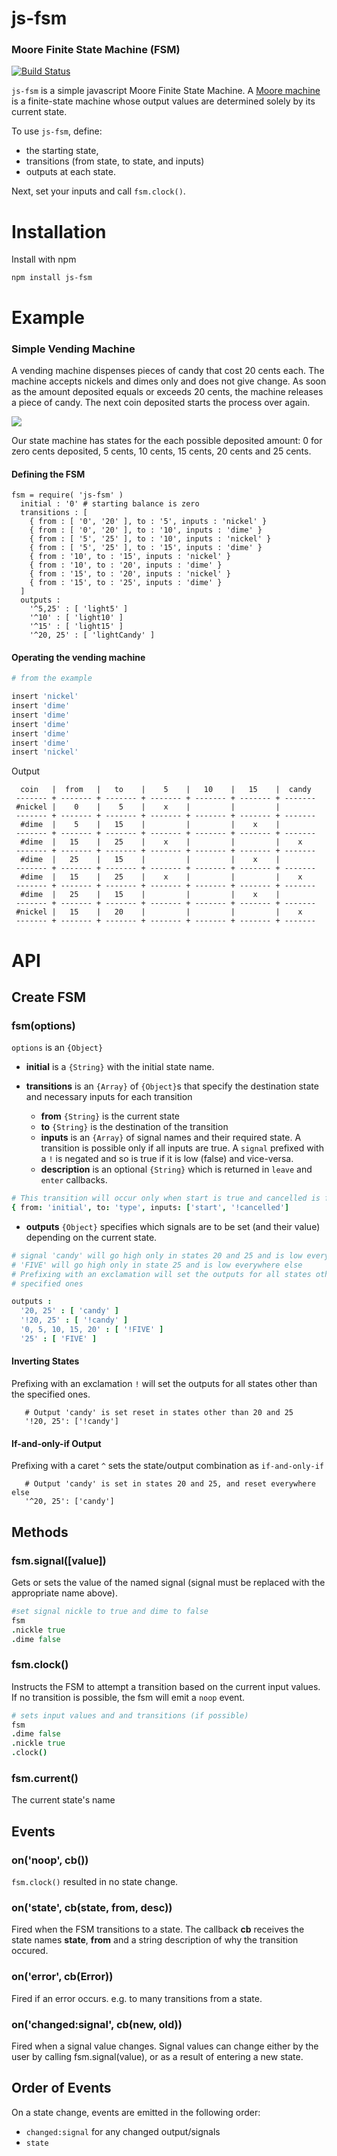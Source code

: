 # js-fsm
### Moore Finite State Machine (FSM)

[![Build Status](https://travis-ci.org/venkatperi/js-fsm.svg?branch=master)](https://travis-ci.org/venkatperi/js-fsm)


`js-fsm` is a simple javascript Moore Finite State Machine. A [Moore machine](https://en.wikipedia.org/wiki/Moore_machine) is a finite-state machine whose output values are determined solely by its current state.

To use `js-fsm`, define:
* the starting state,
* transitions (from state, to state, and inputs)
* outputs at each state.

Next, set your inputs and call `fsm.clock()`.

# Installation

Install with npm

```shell
npm install js-fsm
```

# Example
### Simple Vending Machine

A vending machine dispenses pieces of candy that cost 20 cents each. The machine accepts nickels and dimes only and does not give change. As soon as the amount deposited equals or exceeds 20 cents, the machine releases a piece of candy. The next coin deposited starts the process over again.

![](assets/vending-fsm.png)

Our state machine has states for the each possible deposited amount: 0 for zero cents deposited, 5 cents, 10 cents, 15 cents, 20 cents and 25 cents.


#### Defining the FSM
```
fsm = require( 'js-fsm' )
  initial : '0' # starting balance is zero
  transitions : [
    { from : [ '0', '20' ], to : '5', inputs : 'nickel' }
    { from : [ '0', '20' ], to : '10', inputs : 'dime' }
    { from : [ '5', '25' ], to : '10', inputs : 'nickel' }
    { from : [ '5', '25' ], to : '15', inputs : 'dime' }
    { from : '10', to : '15', inputs : 'nickel' }
    { from : '10', to : '20', inputs : 'dime' }
    { from : '15', to : '20', inputs : 'nickel' }
    { from : '15', to : '25', inputs : 'dime' }
  ]
  outputs :
    '^5,25' : [ 'light5' ]
    '^10' : [ 'light10' ]
    '^15' : [ 'light15' ]
    '^20, 25' : [ 'lightCandy' ]
```

#### Operating the vending machine

```coffeescript
# from the example

insert 'nickel'
insert 'dime'
insert 'dime'
insert 'dime'
insert 'dime'
insert 'dime'
insert 'nickel'
```

Output

```
  coin   |  from   |   to    |    5    |   10    |   15    |  candy
 ------- + ------- + ------- + ------- + ------- + ------- + -------
 #nickel |    0    |    5    |    x    |         |         |
 ------- + ------- + ------- + ------- + ------- + ------- + -------
  #dime  |    5    |   15    |         |         |    x    |
 ------- + ------- + ------- + ------- + ------- + ------- + -------
  #dime  |   15    |   25    |    x    |         |         |    x
 ------- + ------- + ------- + ------- + ------- + ------- + -------
  #dime  |   25    |   15    |         |         |    x    |
 ------- + ------- + ------- + ------- + ------- + ------- + -------
  #dime  |   15    |   25    |    x    |         |         |    x
 ------- + ------- + ------- + ------- + ------- + ------- + -------
  #dime  |   25    |   15    |         |         |    x    |
 ------- + ------- + ------- + ------- + ------- + ------- + -------
 #nickel |   15    |   20    |         |         |         |    x
 ------- + ------- + ------- + ------- + ------- + ------- + -------
```

# API

## Create FSM

### fsm(options)

`options` is an `{Object}`

* **initial** is a `{String}` with the initial state name.

* **transitions** is an `{Array}` of `{Object}`s that specify the destination state and necessary inputs for each transition

  * **from** `{String}` is the current state
  * **to** `{String}` is the destination of the transition
  * **inputs** is an `{Array}` of signal names and their required state. A transition is possible only if all inputs are true. A `signal` prefixed with a `!` is negated and so is true if it is low (false) and vice-versa.
  * **description** is an optional `{String}` which is returned in `leave` and `enter` callbacks.

```coffeescript
# This transition will occur only when start is true and cancelled is false
{ from: 'initial', to: 'type', inputs: ['start', '!cancelled']
```

* **outputs** `{Object}` specifies which signals  are to be set (and their value) depending on the current state.

```coffeescript
# signal 'candy' will go high only in states 20 and 25 and is low everywhere else
# 'FIVE' will go high only in state 25 and is low everywhere else
# Prefixing with an exclamation will set the outputs for all states other than the
# specified ones

outputs :
  '20, 25' : [ 'candy' ]
  '!20, 25' : [ '!candy' ]
  '0, 5, 10, 15, 20' : [ '!FIVE' ]
  '25' : [ 'FIVE' ]
```

#### Inverting States
Prefixing with an exclamation `!` will set the outputs for all states other than the specified ones.
```
   # Output 'candy' is set reset in states other than 20 and 25
   '!20, 25': ['!candy']
```

#### If-and-only-if Output
Prefixing with a caret `^` sets the state/output combination as `if-and-only-if`
```
   # Output 'candy' is set in states 20 and 25, and reset everywhere else
   '^20, 25': ['candy']
```

## Methods

### fsm.signal([value])

Gets or sets the value of the named signal (signal must be replaced with the appropriate name above).

```coffeescript
#set signal nickle to true and dime to false
fsm
.nickle true
.dime false
```

### fsm.clock()

Instructs the FSM to attempt a transition based on the current input values. If no transition is possible, the fsm will emit a `noop` event. 

```coffeescript
# sets input values and and transitions (if possible)
fsm
.dime false
.nickle true
.clock()
```

### fsm.current()
The current state's name

## Events 

### on('noop', cb())

`fsm.clock()` resulted in no state change.

### on('state', cb(state, from, desc))

Fired when the FSM transitions to a state. The callback **cb** receives the state names **state**, **from** and a string description of why the transition occured.

### on('error', cb(Error))
Fired if an error occurs. e.g. to many transitions from a state.

### on('changed:signal', cb(new, old))
Fired when a signal value changes. Signal values can change either by the user by calling fsm.signal(value), or as a result of entering a new state.

## Order of Events

On a state change, events are emitted in the following order:
* `changed:signal` for any changed output/signals
* `state`


